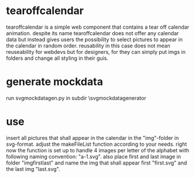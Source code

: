 # tearoffcalendar
tearoffcalendar is a simple web component that contains a tear off calendar animation. despite its name tearoffcalendar does not offer any calendar data but instead gives users the possibility to select pictures to appear in the calendar in random order. reusability in this case does not mean reuseability for webdevs but for designers, for they can simply put imgs in folders and change all styling in their guis.

# generate mockdata
run svgmockdatagen.py in subdir \svgmockdatagenerator

# use
insert all pictures that shall appear in the calendar in the "img"-folder in svg-format. adjust the makeFileList function according to your needs. right now the function is set up to handle 4 images per letter of the alphabet with following naming convention: "a-1.svg".
also place first and last image in folder "imgfirstlast" and name the img that shall appear first "first.svg" and the last img "last.svg".